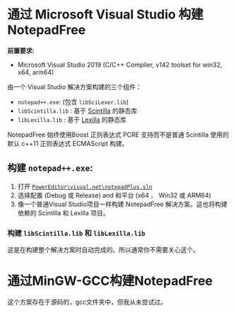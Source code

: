 # 通过 Microsoft Visual Studio 构建NotepadFree

**前置要求:**

 - Microsoft Visual Studio 2019 (C/C++ Compiler, v142 toolset for win32, x64, arm64)

由一个 Visual Studio 解决方案构建的三个组件：

 - `notepad++.exe`: (包含 `libSciLexer.lib`)
 - `libScintilla.lib` : 基于 [Scintilla](https://www.scintilla.org/) 的静态库
 - `libLexilla.lib` : 基于 [Lexilla](https://www.scintilla.org/Lexilla.html) 的静态库

NotepadFree 始终使用Boost 正则表达式 PCRE 支持而不是普通 Scintilla 使用的默认 c++11 正则表达式 ECMAScript 构建。

## 构建 `notepad++.exe`:

 1. 打开 [`PowerEditor\visual.net\notepadPlus.sln`](https://github.com/notepad-plus-plus/notepad-plus-plus/blob/master/PowerEditor/visual.net/notepadPlus.sln)
 2. 选择配置 (Debug 或 Release) and 和平台 (x64 、 Win32 或 ARM64)
 3. 像一个普通Visual Studio项目一样构建 NotepadFree 解决方案。这也将构建依赖的 Scintilla 和 Lexilla 项目。

### 构建 `libScintilla.lib` 和 `libLexilla.lib`

这是在构建整个解决方案时自动完成的。所以通常你不需要关心这个。

# 通过MinGW-GCC构建NotepadFree

这个方案存在于源码的，gcc文件夹中，但我从未尝试过。